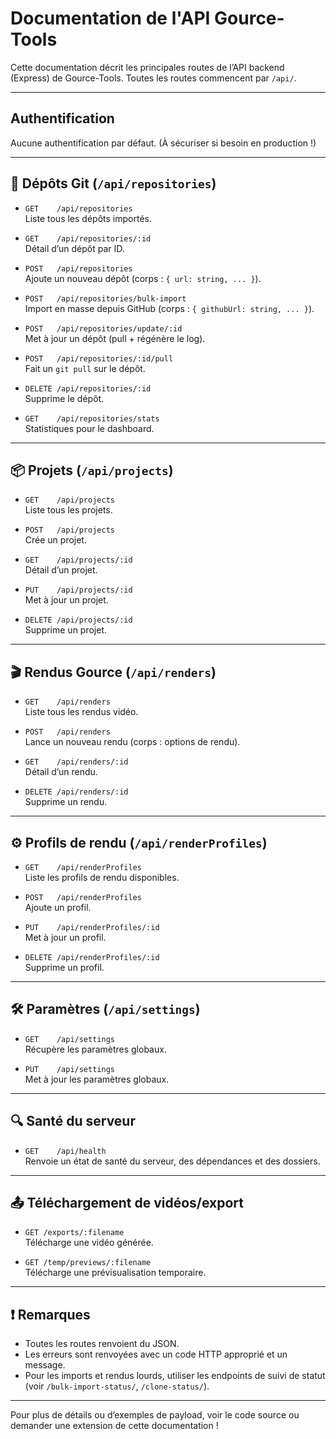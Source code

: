 # Documentation de l'API Gource-Tools

Cette documentation décrit les principales routes de l’API backend (Express) de Gource-Tools. Toutes les routes commencent par `/api/`.

---

## Authentification
Aucune authentification par défaut. (À sécuriser si besoin en production !)

---

## 📁 Dépôts Git (`/api/repositories`)

- `GET    /api/repositories`  
  Liste tous les dépôts importés.

- `GET    /api/repositories/:id`  
  Détail d’un dépôt par ID.

- `POST   /api/repositories`  
  Ajoute un nouveau dépôt (corps : `{ url: string, ... }`).

- `POST   /api/repositories/bulk-import`  
  Import en masse depuis GitHub (corps : `{ githubUrl: string, ... }`).

- `POST   /api/repositories/update/:id`  
  Met à jour un dépôt (pull + régénère le log).

- `POST   /api/repositories/:id/pull`  
  Fait un `git pull` sur le dépôt.

- `DELETE /api/repositories/:id`  
  Supprime le dépôt.

- `GET    /api/repositories/stats`  
  Statistiques pour le dashboard.

---

## 📦 Projets (`/api/projects`)

- `GET    /api/projects`  
  Liste tous les projets.

- `POST   /api/projects`  
  Crée un projet.

- `GET    /api/projects/:id`  
  Détail d’un projet.

- `PUT    /api/projects/:id`  
  Met à jour un projet.

- `DELETE /api/projects/:id`  
  Supprime un projet.

---

## 🎬 Rendus Gource (`/api/renders`)

- `GET    /api/renders`  
  Liste tous les rendus vidéo.

- `POST   /api/renders`  
  Lance un nouveau rendu (corps : options de rendu).

- `GET    /api/renders/:id`  
  Détail d’un rendu.

- `DELETE /api/renders/:id`  
  Supprime un rendu.

---

## ⚙️ Profils de rendu (`/api/renderProfiles`)

- `GET    /api/renderProfiles`  
  Liste les profils de rendu disponibles.

- `POST   /api/renderProfiles`  
  Ajoute un profil.

- `PUT    /api/renderProfiles/:id`  
  Met à jour un profil.

- `DELETE /api/renderProfiles/:id`  
  Supprime un profil.

---

## 🛠️ Paramètres (`/api/settings`)

- `GET    /api/settings`  
  Récupère les paramètres globaux.

- `PUT    /api/settings`  
  Met à jour les paramètres globaux.

---

## 🔍 Santé du serveur

- `GET    /api/health`  
  Renvoie un état de santé du serveur, des dépendances et des dossiers.

---

## 📤 Téléchargement de vidéos/export

- `GET /exports/:filename`  
  Télécharge une vidéo générée.

- `GET /temp/previews/:filename`  
  Télécharge une prévisualisation temporaire.

---

## ❗ Remarques
- Toutes les routes renvoient du JSON.
- Les erreurs sont renvoyées avec un code HTTP approprié et un message.
- Pour les imports et rendus lourds, utiliser les endpoints de suivi de statut (voir `/bulk-import-status/`, `/clone-status/`).

---

Pour plus de détails ou d’exemples de payload, voir le code source ou demander une extension de cette documentation !
